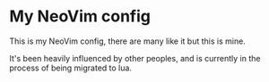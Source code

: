 # My NeoVim config

This is my NeoVim config, there are many like it but this is mine.

It's been heavily influenced by other peoples, and is currently in the process of being migrated to lua.

